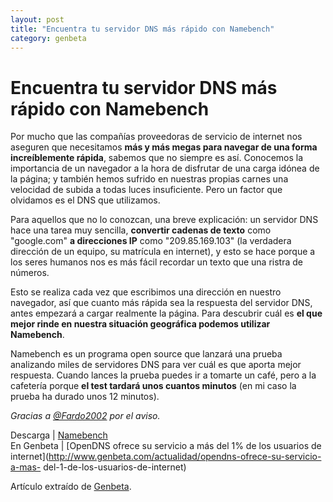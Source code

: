 ```yaml
---
layout: post
title: "Encuentra tu servidor DNS más rápido con Namebench"
category: genbeta
---
```


# Encuentra tu servidor DNS más rápido con Namebench

Por mucho que las compañías proveedoras de servicio de internet nos aseguren
que necesitamos **más y más megas para navegar de una forma increíblemente
rápida**, sabemos que no siempre es así. Conocemos la importancia de un
navegador a la hora de disfrutar de una carga idónea de la página; y también
hemos sufrido en nuestras propias carnes una velocidad de subida a todas luces
insuficiente. Pero un factor que olvidamos es el DNS que utilizamos.

Para aquellos que no lo conozcan, una breve explicación: un servidor DNS hace
una tarea muy sencilla, **convertir cadenas de texto** como "google.com" **a
direcciones IP** como "209.85.169.103" (la verdadera dirección de un equipo,
su matrícula en internet), y esto se hace porque a los seres humanos nos es
más fácil recordar un texto que una ristra de números.  
  
Esto se realiza cada vez que escribimos una dirección en nuestro navegador,
así que cuanto más rápida sea la respuesta del servidor DNS, antes empezará a
cargar realmente la página. Para descubrir cuál es **el que mejor rinde en
nuestra situación geográfica podemos utilizar Namebench**.

Namebench es un programa open source que lanzará una prueba analizando miles
de servidores DNS para ver cuál es que aporta mejor respuesta. Cuando lances
la prueba puedes ir a tomarte un café, pero a la cafetería porque **el test
tardará unos cuantos minutos** (en mi caso la prueba ha durado unos 12
minutos).

_Gracias a
[@Fardo2002](http://twitter.com/fardo2002/status/127065755471724545) por el
aviso._

Descarga | [Namebench](http://code.google.com/p/namebench/)  
En Genbeta | [OpenDNS ofrece su servicio a más del 1% de los usuarios de
internet](http://www.genbeta.com/actualidad/opendns-ofrece-su-servicio-a-mas-
del-1-de-los-usuarios-de-internet)

Artículo extraído de [Genbeta](http://www.genbeta.com).